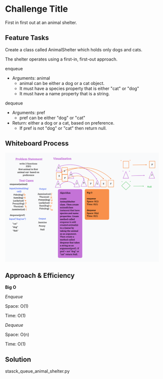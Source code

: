 # Challenge Title

First in first out at an animal shelter.

## Feature Tasks

Create a class called AnimalShelter which holds only dogs and cats.

The shelter operates using a first-in, first-out approach.

enqueue

- Arguments: animal
  - animal can be either a dog or a cat object.
  - It must have a species property that is either "cat" or "dog"
  - It must have a name property that is a string.

dequeue

- Arguments: pref
  - pref can be either "dog" or "cat"
- Return: either a dog or a cat, based on preference.
  - If pref is not "dog" or "cat" then return null.

## Whiteboard Process
<!-- Embedded whiteboard image -->
![Animal Shelter S&Q WhiteBoard](/python/docs/stack_queue_animal_shelter/CodeChallenge12Whiteboard.png)

## Approach & Efficiency

**Big O**

*Enqueue*

Space: O(1)

Time: O(1)

*Dequeue*

Space: O(n)

Time: O(1)

## Solution

stasck_queue_animal_shelter.py
